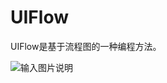 # UIFlow
UIFlow是基于流程图的一种编程方法。

![输入图片说明](https://www.xworker.org/files/2021/0913/174541uiflow.jpg "在这里输入图片标题")